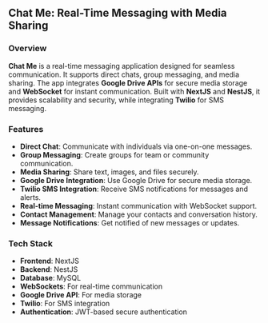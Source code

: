 
## Chat Me: Real-Time Messaging with Media Sharing

### Overview

**Chat Me** is a real-time messaging application designed for seamless communication. It supports direct chats, group messaging, and media sharing. The app integrates **Google Drive APIs** for secure media storage and **WebSocket** for instant communication. Built with **NextJS** and **NestJS**, it provides scalability and security, while integrating **Twilio** for SMS messaging.

### Features

- **Direct Chat**: Communicate with individuals via one-on-one messages.
- **Group Messaging**: Create groups for team or community communication.
- **Media Sharing**: Share text, images, and files securely.
- **Google Drive Integration**: Use Google Drive for secure media storage.
- **Twilio SMS Integration**: Receive SMS notifications for messages and alerts.
- **Real-time Messaging**: Instant communication with WebSocket support.
- **Contact Management**: Manage your contacts and conversation history.
- **Message Notifications**: Get notified of new messages or updates.

### Tech Stack

- **Frontend**: NextJS
- **Backend**: NestJS
- **Database**: MySQL
- **WebSockets**: For real-time communication
- **Google Drive API**: For media storage
- **Twilio**: For SMS integration
- **Authentication**: JWT-based secure authentication
